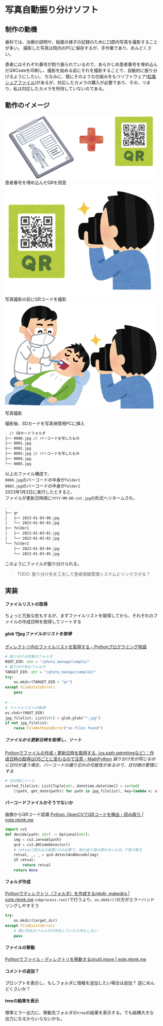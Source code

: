 # 写真自動振り分けソフト


## 制作の動機
歯科では、治療の説明や、粘膜の様子の記録のために口腔内写真を撮影することが多い。
撮影した写真は院内のPCに保存するが、手作業であり、めんどくさい。

患者にはそれぞれ番号が割り振られているので、あらかじめ患者番号を埋め込んだQRCodeを印刷し、撮影を始める前にそれを撮影することで、自動的に振り分けるようにしたい。
ちなみに、既にそのような仕組みをもつソフトウェア([松風シュアファイル](https://www.shofu.co.jp/surefile/index.html))があるが、対応したカメラの購入が必要であり、その、つまり、私は対応したカメラを所持していないのである。

## 動作のイメージ
![](images/carte_and_qr.png)
患者番号を埋め込んだQRを用意
![](images/shoot_qr.png)
写真撮影の前にQRコードを撮影
![](images/shoot_oral.png)
写真撮影

撮影後、SDカードを写真保管用PCに挿入
```zsh
. // SDカードフォルダ
├── 0000.jpg // バーコードを写したもの
├── 0001.jpg
├── 0002.jpg
├── 0003.jpg // バーコードを写したもの
├── 0004.jpg
└── 0005.jpg
```
以上のファイル構成で、  
`0000.jpg`のバーコードの中身が`folder1`  
`0003.jpg`のバーコードの中身が`folder2`  
2023年1月3日に実行したとすると、  
ファイルが更新日時順に`YYYY-MM-DD-cnt.jpg`の形式へリネームされ、
```zsh
.
├── qr
│   ├── 2023-01-03-00.jpg
│   └── 2023-01-03-03.jpg
├── folder1
│   ├── 2023-01-03-01.jpg
│   └── 2023-01-03-02.jpg
└── folder2
    ├── 2023-01-03-04.jpg
    └── 2023-01-03-05.jpg
```
このようにファイルが振り分けられる。

> TODO: 振り分け先を工夫して患者情報管理システムとリンクさせる？
> 
## 実装
#### ファイルリストの取得
ちょっと冗長な気もするが、まずファイルリストを取得してから、それぞれのファイルの作成日時を取得してソートする

##### globでjpgファイルのリストを取得
[ディレクトリ内のファイルリストを取得する – Pythonプログラミング物語](https://pcl.solima.net/pyblog/archives/512)
```Python
# 振り分ける対象のフォルダ
ROOT_DIR: str = "/photo_manage/sample/"
# 振り分け先のフォルダ
TARGET_DIR: str = "/photo_manage/sample2/"
try:
    os.mkdir(TARGET_DIR + "qr")
except FileExistsError:
    pass

# ---
# ファイルリストの取得
os.chdir(ROOT_DIR)
jpg_filelist: List[str] = glob.glob("*.jpg")
if not jpg_filelist:
    raise FileNotFoundError("no files found")

```

##### ファイルから更新日時を取得し、ソート
[Pythonでファイルの作成・更新日時を取得する（os.path.getmtimeなど）：作成日時の取得はOSごとに変わるので注意 - MathPython](https://www.mathpython.com/file-date)
*振り分け先が同じなのに日付が違う場合、バーコードの撮り忘れの可能性があるので、日付順の管理にする*
```python
# 日付順にソート
sorted_filelist: List[Tuple[str, datetime.datetime]] = sorted(
    ((path, get_date(path)) for path in jpg_filelist), key=lambda x: x[1])
```

#### バーコードファイルかそうでないか
画像からQRコード認識
[Python, OpenCVでQRコードを検出・読み取り | note.nkmk.me](https://note.nkmk.me/python-opencv-qrcode/)
```python
import cv2
def decode(path: str) -> Optional[str]:
    img = cv2.imread(path)
    qcd = cv2.QRCodeDetector()
    # retval(読み込み結果)のみ必要で、他の返り値は使わないため_で受け取る
    retval, _, _ = qcd.detectAndDecode(img)
    if retval:
        return retval
    return None
```

#### フォルダ作成
[Pythonでディレクトリ（フォルダ）を作成するmkdir, makedirs | note.nkmk.me](https://note.nkmk.me/python-os-mkdir-makedirs/)
`subprocess.run()`で行うより、`os.mkdir()`の方がエラーハンドリングしやすそう
```python
try:
    os.mkdir(target_dir)
except FileExistsError:
    # 既に同名のフォルダが存在していたら何もしない
    pass
```


#### ファイルの移動
[Pythonでファイル・ディレクトリを移動するshutil.move | note.nkmk.me](https://note.nkmk.me/python-shutil-move/)

#### コメントの追加？
プロンプトを表示し、もしフォルダに情報を追加したい場合は追加？
逆にめんどくさいか？

#### treeの結果を表示
標準エラー出力に、移動先フォルダの`tree`の結果を表示する。でも結構大きな出力になるからいらないかも。